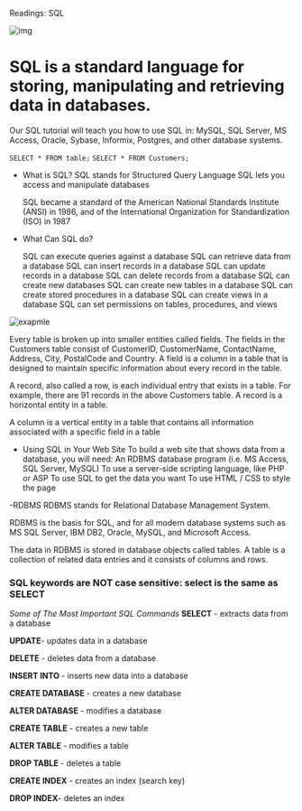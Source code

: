 Readings: SQL

![img](https://miro.medium.com/max/1200/1*Oe7xavCj5qCBzwTbLDbPTg.jpeg)


# SQL is a standard language for storing, manipulating and retrieving data in databases.

Our SQL tutorial will teach you how to use SQL in: MySQL, SQL Server, MS Access, Oracle, Sybase, Informix, Postgres, and other database systems.

``SELECT * FROM table;``
``SELECT * FROM Customers;``

- What is SQL?
  SQL stands for Structured Query Language
  SQL lets you access and manipulate databases
  
  SQL became a standard of the American National Standards Institute (ANSI) in 1986, and of the International Organization for Standardization (ISO) in 1987
  
+ What Can SQL do?

  SQL can execute queries against a database
  SQL can retrieve data from a database
  SQL can insert records in a database
  SQL can update records in a database
  SQL can delete records from a database
  SQL can create new databases
  SQL can create new tables in a database
  SQL can create stored procedures in a database
  SQL can create views in a database
  SQL can set permissions on tables, procedures, and views


![exapmle](https://d2mvzyuse3lwjc.cloudfront.net/doc/en/UserGuide/images/The_SQL_Editor_Dialog_Box/Sqleditor.png?v=84550)

Every table is broken up into smaller entities called fields. The fields in the Customers table consist of CustomerID, CustomerName, ContactName, Address, City, PostalCode and Country. A field is a column in a table that is designed to maintain specific information about every record in the table.

A record, also called a row, is each individual entry that exists in a table. For example, there are 91 records in the above Customers table. A record is a horizontal entity in a table.

A column is a vertical entity in a table that contains all information associated with a specific field in a table





+ Using SQL in Your Web Site
  To build a web site that shows data from a database, you will need:
  An RDBMS database program (i.e. MS Access, SQL Server, MySQL)
  To use a server-side scripting language, like PHP or ASP
  To use SQL to get the data you want
  To use HTML / CSS to style the page
  
 -RDBMS
  RDBMS stands for Relational Database Management System.

  RDBMS is the basis for SQL, and for all modern database systems such as MS SQL Server, IBM DB2, Oracle, MySQL, and Microsoft Access.

  The data in RDBMS is stored in database objects called tables. A table is a collection of related data entries and it consists of columns and rows.
  
  ### SQL keywords are NOT case sensitive: select is the same as SELECT

  
  
  
  *Some of The Most Important SQL Commands*
   **SELECT** - extracts data from a database
   
   **UPDATE**- updates data in a database
   
   **DELETE** - deletes data from a database
   
   **INSERT INTO** - inserts new data into a database
   
   **CREATE DATABASE** - creates a new database
   
   **ALTER DATABASE** - modifies a database
   
   **CREATE TABLE** - creates a new table
   
   **ALTER TABLE** - modifies a table
   
   **DROP TABLE** - deletes a table
   
   **CREATE INDEX** - creates an index (search key)
   
   **DROP INDEX**- deletes an index
